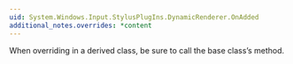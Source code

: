 ```yaml
---
uid: System.Windows.Input.StylusPlugIns.DynamicRenderer.OnAdded
additional_notes.overrides: *content
---
```


<p>When overriding <xref href="System.Windows.Input.StylusPlugIns.DynamicRenderer.OnAdded"></xref> in a derived class, be sure to call the base class’s <xref href="System.Windows.Input.StylusPlugIns.DynamicRenderer.OnAdded"></xref> method.</p>


